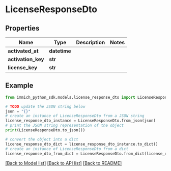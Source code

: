# LicenseResponseDto


## Properties

Name | Type | Description | Notes
------------ | ------------- | ------------- | -------------
**activated_at** | **datetime** |  | 
**activation_key** | **str** |  | 
**license_key** | **str** |  | 

## Example

```python
from immich_python_sdk.models.license_response_dto import LicenseResponseDto

# TODO update the JSON string below
json = "{}"
# create an instance of LicenseResponseDto from a JSON string
license_response_dto_instance = LicenseResponseDto.from_json(json)
# print the JSON string representation of the object
print(LicenseResponseDto.to_json())

# convert the object into a dict
license_response_dto_dict = license_response_dto_instance.to_dict()
# create an instance of LicenseResponseDto from a dict
license_response_dto_from_dict = LicenseResponseDto.from_dict(license_response_dto_dict)
```
[[Back to Model list]](../README.md#documentation-for-models) [[Back to API list]](../README.md#documentation-for-api-endpoints) [[Back to README]](../README.md)


